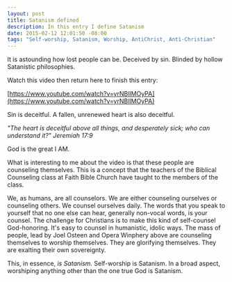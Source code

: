 ```yaml
---
layout: post
title: Satanism defined
description: In this entry I define Satanism
date: 2015-02-12 12:01:50 -08:00
tags: "Self-worship, Satanism, Worship, AntiChrist, Anti-Christian"
---
```


It is astounding how lost people can be. Deceived by sin. Blinded by hollow Satanistic philosophies.

Watch this video then return here to finish this entry:

[https://www.youtube.com/watch?v=yrNBIlMOyPA](https://www.youtube.com/watch?v=yrNBIlMOyPA)

Sin is deceitful. A fallen, unrenewed heart is also deceitful.

*"The heart is deceitful above all things, and desperately sick; who can understand it?" Jeremiah 17:9*

God is the great I AM.

What is interesting to me about the video is that these people are counseling themselves. This is a concept that the teachers of the Biblical Counseling class at Faith Bible Church have taught to the members of the class.

We, as humans, are all counselors. We are either counseling ourselves or counseling others. We counsel ourselves daily. The words that you speak to yourself that no one else can hear, generally non-vocal words, is your counsel. The challenge for Christians is to make this kind of self-counsel God-honoring. It's easy to counsel in humanistic, idolic ways. The mass of people, lead by Joel Osteen and Opera Winphery above are counseling themselves to worship themselves. They are glorifying themselves. They are exalting their own sovereignty.

This, in essence, *is Satanism.* Self-worship is Satanism. In a broad aspect, worshiping anything other than the one true God is Satanism.